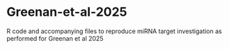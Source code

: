 # Greenan-et-al-2025
R code and accompanying files to reproduce miRNA target investigation as performed for Greenan et al 2025
